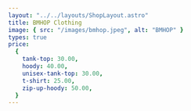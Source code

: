 ```yaml
---
layout: "../../layouts/ShopLayout.astro"
title: BMHOP Clothing
image: { src: "/images/bmhop.jpeg", alt: "BMHOP" }
types: true
price:
  {
    tank-top: 30.00,
    hoody: 40.00,
    unisex-tank-top: 30.00,
    t-shirt: 25.00,
    zip-up-hoody: 50.00,
  }
---
```

